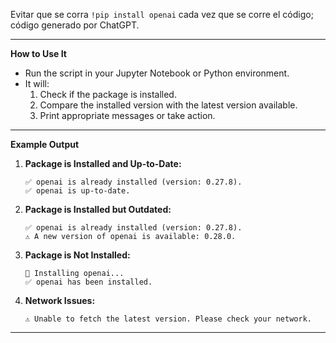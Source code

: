 Evitar que se corra `!pip install openai` cada vez que se corre el código; código generado por ChatGPT. 

---

**How to Use It**
- Run the script in your Jupyter Notebook or Python environment.
- It will:
  1. Check if the package is installed.
  2. Compare the installed version with the latest version available.
  3. Print appropriate messages or take action.

---

**Example Output**
1. **Package is Installed and Up-to-Date:**
   ```
   ✅ openai is already installed (version: 0.27.8).
   ✅ openai is up-to-date.
   ```

2. **Package is Installed but Outdated:**
   ```
   ✅ openai is already installed (version: 0.27.8).
   ⚠️ A new version of openai is available: 0.28.0.
   ```

3. **Package is Not Installed:**
   ```
   🔄 Installing openai...
   ✅ openai has been installed.
   ```

4. **Network Issues:**
   ```
   ⚠️ Unable to fetch the latest version. Please check your network.
   ```

---